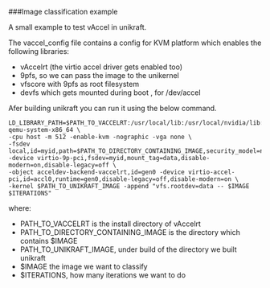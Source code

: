 ###Image classification example

A small example to test vAccel in unikraft.

The vaccel\_config file contains a config for KVM platform which enables the following libraries:
- vAccelrt (the virtio accel driver gets enabled too)
- 9pfs, so we can pass the image to the unikernel
- vfscore with 9pfs as root filesystem
- devfs which gets mounted during boot , for /dev/accel

Afer building unikraft you can run it using the below command.

```
LD_LIBRARY_PATH=$PATH_TO_VACCELRT:/usr/local/lib:/usr/local/nvidia/lib:/usr/local/nvidia/lib64 qemu-system-x86_64 \
-cpu host -m 512 -enable-kvm -nographic -vga none \
-fsdev local,id=myid,path=$PATH_TO_DIRECTORY_CONTAINING_IMAGE,security_model=none -device virtio-9p-pci,fsdev=myid,mount_tag=data,disable-modern=on,disable-legacy=off \
-object acceldev-backend-vaccelrt,id=gen0 -device virtio-accel-pci,id=accl0,runtime=gen0,disable-legacy=off,disable-modern=on \
-kernel $PATH_TO_UNIKRAFT_IMAGE -append "vfs.rootdev=data -- $IMAGE $ITERATIONS"
```

where:
- PATH\_TO\_VACCELRT is the install directory of vAccelrt
- PATH\_TO\_DIRECTORY\_CONTAINING\_IMAGE is the directory which contains $IMAGE
- PATH\_TO\_UNIKRAFT\_IMAGE, under build of the directory we built unikraft
- $IMAGE the image we want to classify
- $ITERATIONS, how many iterations we want to do

